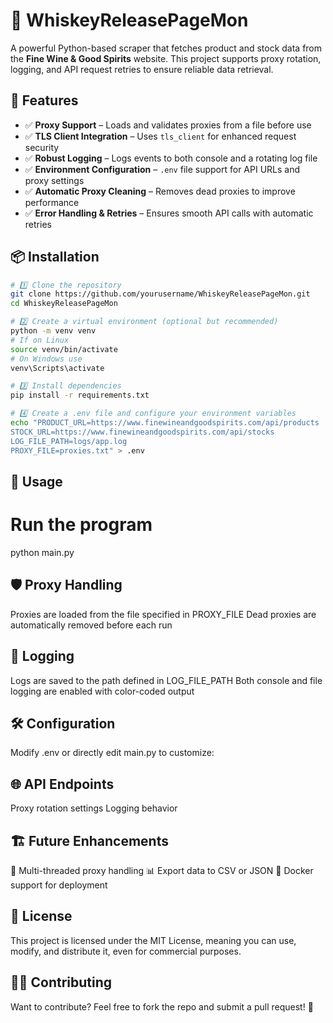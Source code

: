 # 🍾 WhiskeyReleasePageMon

A powerful Python-based scraper that fetches product and stock data from the **Fine Wine & Good Spirits** website. This project supports proxy rotation, logging, and API request retries to ensure reliable data retrieval.

## 🚀 Features

- ✅ **Proxy Support** – Loads and validates proxies from a file before use  
- ✅ **TLS Client Integration** – Uses `tls_client` for enhanced request security  
- ✅ **Robust Logging** – Logs events to both console and a rotating log file  
- ✅ **Environment Configuration** – `.env` file support for API URLs and proxy settings  
- ✅ **Automatic Proxy Cleaning** – Removes dead proxies to improve performance  
- ✅ **Error Handling & Retries** – Ensures smooth API calls with automatic retries  

## 📦 Installation

```sh
# 1️⃣ Clone the repository
git clone https://github.com/yourusername/WhiskeyReleasePageMon.git
cd WhiskeyReleasePageMon

# 2️⃣ Create a virtual environment (optional but recommended)
python -m venv venv
# If on Linux
source venv/bin/activate
# On Windows use
venv\Scripts\activate

# 3️⃣ Install dependencies
pip install -r requirements.txt

# 4️⃣ Create a .env file and configure your environment variables
echo "PRODUCT_URL=https://www.finewineandgoodspirits.com/api/products
STOCK_URL=https://www.finewineandgoodspirits.com/api/stocks
LOG_FILE_PATH=logs/app.log
PROXY_FILE=proxies.txt" > .env
```

## 🔧 Usage
# Run the program
python main.py

## 🛡️ Proxy Handling
Proxies are loaded from the file specified in PROXY_FILE
Dead proxies are automatically removed before each run

## 📝 Logging
Logs are saved to the path defined in LOG_FILE_PATH
Both console and file logging are enabled with color-coded output

## 🛠 Configuration
Modify .env or directly edit main.py to customize:

## 🌐 API Endpoints
Proxy rotation settings
Logging behavior

## 🏗 Future Enhancements
🔄 Multi-threaded proxy handling
📊 Export data to CSV or JSON
🚀 Docker support for deployment

## 📜 License
This project is licensed under the MIT License, meaning you can use, modify, and distribute it, even for commercial purposes.

## 👨‍💻 Contributing
Want to contribute? Feel free to fork the repo and submit a pull request! 🚀
